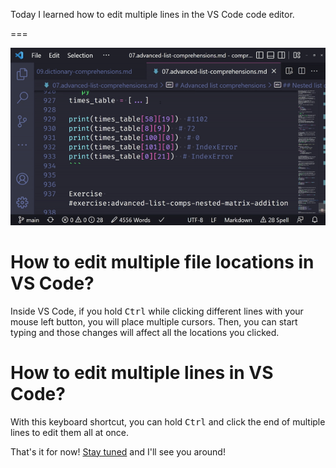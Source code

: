 Today I learned how to edit multiple lines in the VS Code code editor.

===

![A GIF animation showing multiple cursors being put in a VS Code editor window and then some changes being typed into all locations at once.](_editing_multiple_locations_in_vscode.gif)

# How to edit multiple file locations in VS Code?

Inside VS Code, if you hold <kbd>Ctrl</kbd> while clicking different lines with your mouse left button,
you will place multiple cursors.
Then, you can start typing and those changes will affect all the locations you clicked.


# How to edit multiple lines in VS Code?

With this keyboard shortcut, you can hold <kbd>Ctrl</kbd> and click the end of multiple lines to edit them all at once.


That's it for now! [Stay tuned][subscribe] and I'll see you around!

[subscribe]: /subscribe
